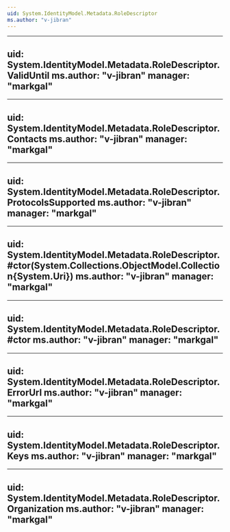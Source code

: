 ```yaml
---
uid: System.IdentityModel.Metadata.RoleDescriptor
ms.author: "v-jibran"
---
```


---
uid: System.IdentityModel.Metadata.RoleDescriptor.ValidUntil
ms.author: "v-jibran"
manager: "markgal"
---

---
uid: System.IdentityModel.Metadata.RoleDescriptor.Contacts
ms.author: "v-jibran"
manager: "markgal"
---

---
uid: System.IdentityModel.Metadata.RoleDescriptor.ProtocolsSupported
ms.author: "v-jibran"
manager: "markgal"
---

---
uid: System.IdentityModel.Metadata.RoleDescriptor.#ctor(System.Collections.ObjectModel.Collection{System.Uri})
ms.author: "v-jibran"
manager: "markgal"
---

---
uid: System.IdentityModel.Metadata.RoleDescriptor.#ctor
ms.author: "v-jibran"
manager: "markgal"
---

---
uid: System.IdentityModel.Metadata.RoleDescriptor.ErrorUrl
ms.author: "v-jibran"
manager: "markgal"
---

---
uid: System.IdentityModel.Metadata.RoleDescriptor.Keys
ms.author: "v-jibran"
manager: "markgal"
---

---
uid: System.IdentityModel.Metadata.RoleDescriptor.Organization
ms.author: "v-jibran"
manager: "markgal"
---
